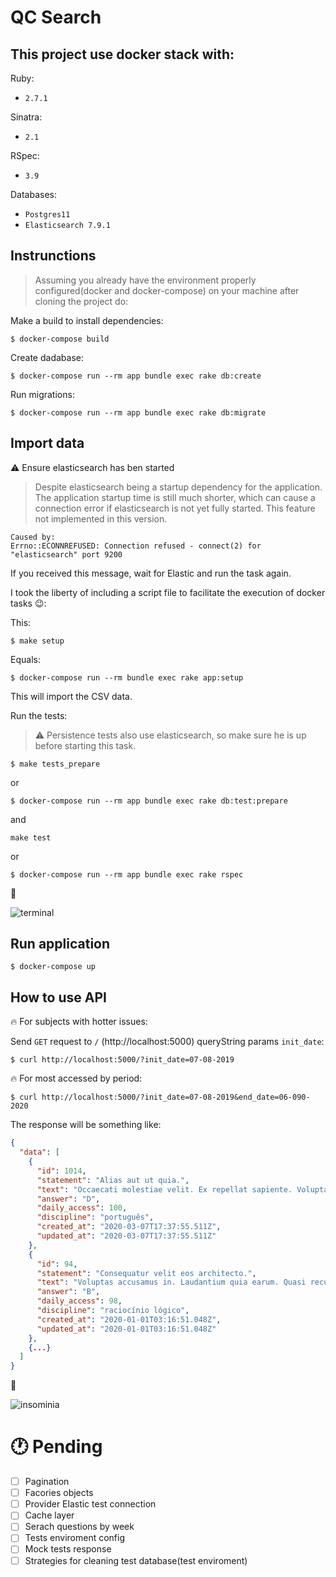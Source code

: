 # QC Search

## This project use docker stack with:

Ruby:

- `2.7.1`

Sinatra:

- `2.1`

RSpec:

- `3.9`

Databases:

- `Postgres11`
- `Elasticsearch 7.9.1`

## Instrunctions

> Assuming you already have the environment properly configured(docker and docker-compose) on your machine after cloning the project do:

Make a build to install dependencies:

```
$ docker-compose build
```

Create dadabase:

```
$ docker-compose run --rm app bundle exec rake db:create
```

Run migrations:

```
$ docker-compose run --rm app bundle exec rake db:migrate
```

## Import data

⚠️ Ensure elasticsearch has ben started

> Despite elasticsearch being a startup dependency for the application. The application startup time is still much shorter, which can cause a connection error if elasticsearch is not yet fully started.
> This feature not implemented in this version.

```
Caused by:
Errno::ECONNREFUSED: Connection refused - connect(2) for "elasticsearch" port 9200
```

If you received this message, wait for Elastic and run the task again.

I took the liberty of including a script file to facilitate the execution of docker tasks 😉:

This:

```
$ make setup
```

Equals:

```
$ docker-compose run --rm bundle exec rake app:setup
```

This will import the CSV data.

Run the tests:

> ⚠️ Persistence tests also use elasticsearch, so make sure he is up before starting this task.

```
$ make tests_prepare
```

or

```
$ docker-compose run --rm app bundle exec rake db:test:prepare
```

and

```
make test
```

or

```
$ docker-compose run --rm app bundle exec rake rspec
```

🎉

![terminal](https://github.com/aristotelesbr2014/qc_search/blob/master/data/terminal.png)

## Run application

```
$ docker-compose up
```

## How to use API

🔥 For subjects with hotter issues:

Send `GET` request to `/` (http://localhost:5000) queryString params `init_date`:

```
$ curl http://localhost:5000/?init_date=07-08-2019

```

🔥 For most accessed by period:

```
$ curl http://localhost:5000/?init_date=07-08-2019&end_date=06-090-2020
```

The response will be something like:

```json
{
  "data": [
    {
      "id": 1014,
      "statement": "Alias aut ut quia.",
      "text": "Occaecati molestiae velit. Ex repellat sapiente. Voluptatem ullam aut.",
      "answer": "D",
      "daily_access": 100,
      "discipline": "português",
      "created_at": "2020-03-07T17:37:55.511Z",
      "updated_at": "2020-03-07T17:37:55.511Z"
    },
    {
      "id": 94,
      "statement": "Consequatur velit eos architecto.",
      "text": "Voluptas accusamus in. Laudantium quia earum. Quasi recusandae tenetur.",
      "answer": "B",
      "daily_access": 98,
      "discipline": "raciocínio lógico",
      "created_at": "2020-01-01T03:16:51.048Z",
      "updated_at": "2020-01-01T03:16:51.048Z"
    },
    {...}
  ]
}
```

🎉

![insominia](https://github.com/aristotelesbr2014/qc_search/blob/master/data/insominia.png)

# 🕐 Pending

- [ ] Pagination
- [ ] Facories objects
- [ ] Provider Elastic test connection
- [ ] Cache layer
- [ ] Serach questions by week
- [ ] Tests enviroment config
- [ ] Mock tests response
- [ ] Strategies for cleaning test database(test enviroment)
